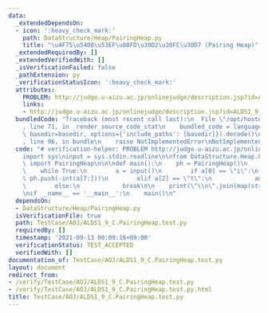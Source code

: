 ```yaml
---
data:
  _extendedDependsOn:
  - icon: ':heavy_check_mark:'
    path: DataStructure/Heap/PairingHeap.py
    title: "\u4F75\u5408\u53EF\u80FD\u30D2\u30FC\u30D7 (Pairing Heap)"
  _extendedRequiredBy: []
  _extendedVerifiedWith: []
  _isVerificationFailed: false
  _pathExtension: py
  _verificationStatusIcon: ':heavy_check_mark:'
  attributes:
    PROBLEM: http://judge.u-aizu.ac.jp/onlinejudge/description.jsp?id=ALDS1_9_C
    links:
    - http://judge.u-aizu.ac.jp/onlinejudge/description.jsp?id=ALDS1_9_C
  bundledCode: "Traceback (most recent call last):\n  File \"/opt/hostedtoolcache/Python/3.10.2/x64/lib/python3.10/site-packages/onlinejudge_verify/documentation/build.py\"\
    , line 71, in _render_source_code_stat\n    bundled_code = language.bundle(stat.path,\
    \ basedir=basedir, options={'include_paths': [basedir]}).decode()\n  File \"/opt/hostedtoolcache/Python/3.10.2/x64/lib/python3.10/site-packages/onlinejudge_verify/languages/python.py\"\
    , line 96, in bundle\n    raise NotImplementedError\nNotImplementedError\n"
  code: "# verification-helper: PROBLEM http://judge.u-aizu.ac.jp/onlinejudge/description.jsp?id=ALDS1_9_C\n\
    import sys\ninput = sys.stdin.readline\n\nfrom DataStructure.Heap.PairingHeap\
    \ import PairingHeap\n\n\ndef main():\n    ph = PairingHeap()\n    ans = []\n\
    \    while True:\n        a = input()\n        if a[0] == \"i\":\n           \
    \ ph.push(-int(a[7:]))\n        elif a[2] == \"t\":\n            ans.append(-ph.pop())\n\
    \        else:\n            break\n\n    print(\"\\n\".join(map(str, ans)))\n\n\
    \nif __name__ == '__main__':\n    main()\n"
  dependsOn:
  - DataStructure/Heap/PairingHeap.py
  isVerificationFile: true
  path: TestCase/AOJ/ALDS1_9_C.PairingHeap.test.py
  requiredBy: []
  timestamp: '2021-09-13 00:09:16+09:00'
  verificationStatus: TEST_ACCEPTED
  verifiedWith: []
documentation_of: TestCase/AOJ/ALDS1_9_C.PairingHeap.test.py
layout: document
redirect_from:
- /verify/TestCase/AOJ/ALDS1_9_C.PairingHeap.test.py
- /verify/TestCase/AOJ/ALDS1_9_C.PairingHeap.test.py.html
title: TestCase/AOJ/ALDS1_9_C.PairingHeap.test.py
---
```

